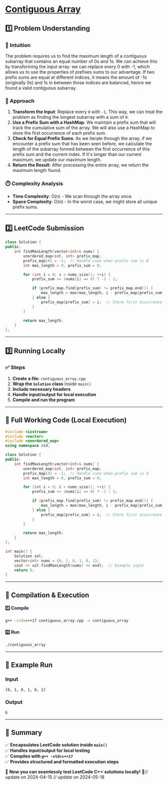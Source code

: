 # **[Contiguous Array](https://leetcode.com/problems/contiguous-array/description/)**  

## **1️⃣ Problem Understanding**  
### **📌 Intuition**  
The problem requires us to find the maximum length of a contiguous subarray that contains an equal number of 0s and 1s. We can achieve this by transforming the input array: we can replace every 0 with -1, which allows us to use the properties of prefixes sums to our advantage. If two prefix sums are equal at different indices, it means the amount of -1s (originally 0s) and 1s in between those indices are balanced, hence we found a valid contiguous subarray.

### **🚀 Approach**  
1. **Transform the Input**: Replace every `0` with `-1`. This way, we can treat the problem as finding the longest subarray with a sum of `0`.
2. **Use a Prefix Sum with a HashMap**: We maintain a prefix sum that will track the cumulative sum of the array. We will also use a HashMap to store the first occurrence of each prefix sum. 
3. **Check for Equal Prefix Sums**: As we iterate through the array, if we encounter a prefix sum that has been seen before, we calculate the length of the subarray formed between the first occurrence of this prefix sum and the current index. If it's longer than our current maximum, we update our maximum length.
4. **Return the Result**: After processing the entire array, we return the maximum length found.

### **⏱️ Complexity Analysis**  
- **Time Complexity**: O(n) - We scan through the array once.
- **Space Complexity**: O(n) - In the worst case, we might store all unique prefix sums.

---  

## **2️⃣ LeetCode Submission**  
```cpp
class Solution {
public:
    int findMaxLength(vector<int>& nums) {
        unordered_map<int, int> prefix_map;
        prefix_map[0] = -1;  // Handle case when prefix sum is 0
        int max_length = 0, prefix_sum = 0;

        for (int i = 0; i < nums.size(); ++i) {
            prefix_sum += (nums[i] == 0) ? -1 : 1;

            if (prefix_map.find(prefix_sum) != prefix_map.end()) {
                max_length = max(max_length, i - prefix_map[prefix_sum]);
            } else {
                prefix_map[prefix_sum] = i;  // Store first occurrence of this prefix_sum
            }
        }

        return max_length;
    }
};
```  

---  

## **3️⃣ Running Locally**  
### **✅ Steps**  
1. **Create a file**: `contiguous_array.cpp`  
2. **Wrap the `Solution` class** inside `main()`  
3. **Include necessary headers**  
4. **Handle input/output for local execution**  
5. **Compile and run the program**  

---  

## **📝 Full Working Code (Local Execution)**  
```cpp
#include <iostream>
#include <vector>
#include <unordered_map>
using namespace std;

class Solution {
public:
    int findMaxLength(vector<int>& nums) {
        unordered_map<int, int> prefix_map;
        prefix_map[0] = -1;  // Handle case when prefix sum is 0
        int max_length = 0, prefix_sum = 0;

        for (int i = 0; i < nums.size(); ++i) {
            prefix_sum += (nums[i] == 0) ? -1 : 1;

            if (prefix_map.find(prefix_sum) != prefix_map.end()) {
                max_length = max(max_length, i - prefix_map[prefix_sum]);
            } else {
                prefix_map[prefix_sum] = i;  // Store first occurrence of this prefix_sum
            }
        }

        return max_length;
    }
};

int main() {
    Solution sol;
    vector<int> nums = {0, 1, 0, 1, 0, 1};
    cout << sol.findMaxLength(nums) << endl;  // Example input
    return 0;
}
```  

---  

## **🔧 Compilation & Execution**  
#### **1️⃣ Compile**  
```bash
g++ -std=c++17 contiguous_array.cpp -o contiguous_array
```  

#### **2️⃣ Run**  
```bash
./contiguous_array
```  

---  

## **🎯 Example Run**  
### **Input**  
```
[0, 1, 0, 1, 0, 1]
```  
### **Output**  
```
6
```  

---  

## **📌 Summary**  
✅ **Encapsulates LeetCode solution inside `main()`**  
✅ **Handles input/output for local testing**  
✅ **Compiles with `g++ -std=c++17`**  
✅ **Provides structured and formatted execution steps**  

🚀 **Now you can seamlessly test LeetCode C++ solutions locally!** 🚀// update on 2024-04-15
// update on 2024-05-18
